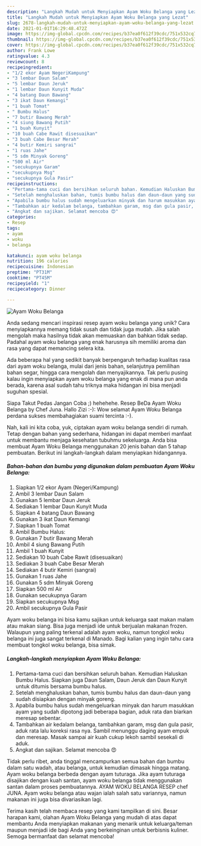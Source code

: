 ```yaml
---
description: "Langkah Mudah untuk Menyiapkan Ayam Woku Belanga yang Lezat"
title: "Langkah Mudah untuk Menyiapkan Ayam Woku Belanga yang Lezat"
slug: 2678-langkah-mudah-untuk-menyiapkan-ayam-woku-belanga-yang-lezat
date: 2021-01-01T16:29:48.472Z
image: https://img-global.cpcdn.com/recipes/b37ea0f612f39cdc/751x532cq70/ayam-woku-belanga-foto-resep-utama.jpg
thumbnail: https://img-global.cpcdn.com/recipes/b37ea0f612f39cdc/751x532cq70/ayam-woku-belanga-foto-resep-utama.jpg
cover: https://img-global.cpcdn.com/recipes/b37ea0f612f39cdc/751x532cq70/ayam-woku-belanga-foto-resep-utama.jpg
author: Frank Lowe
ratingvalue: 4.3
reviewcount: 8
recipeingredient:
- "1/2 ekor Ayam NegeriKampung"
- "3 lembar Daun Salam"
- "5 lembar Daun Jeruk"
- "1 lembar Daun Kunyit Muda"
- "4 batang Daun Bawang"
- "3 ikat Daun Kemangi"
- "1 buah Tomat"
- " Bumbu Halus"
- "7 butir Bawang Merah"
- "4 siung Bawang Putih"
- "1 buah Kunyit"
- "10 buah Cabe Rawit disesuaikan"
- "3 buah Cabe Besar Merah"
- "4 butir Kemiri sangrai"
- "1 ruas Jahe"
- "5 sdm Minyak Goreng"
- "500 ml Air"
- "secukupnya Garam"
- "secukupnya Msg"
- "secukupnya Gula Pasir"
recipeinstructions:
- "Pertama-tama cuci dan bersihkan seluruh bahan. Kemudian Haluskan Bumbu Halus. Siapkan juga Daun Salam, Daun Jeruk dan Daun Kunyit untuk ditumis bersama bumbu halus."
- "Setelah menghaluskan bahan, tumis bumbu halus dan daun-daun yang sudah disiapkan dengan minyak goreng."
- "Apabila bumbu halus sudah mengeluarkan minyak dan harum masukkan ayam yang sudah dipotong jadi beberapa bagian, aduk rata dan biarkan meresap sebentar."
- "Tambahkan air kedalam belanga, tambahkan garam, msg dan gula pasir, aduk rata lalu koreksi rasa nya. Sambil menunggu daging ayam empuk dan meresap. Masak sampai air kuah cukup lekoh sambil sesekali di aduk."
- "Angkat dan sajikan. Selamat mencoba 😍"
categories:
- Resep
tags:
- ayam
- woku
- belanga

katakunci: ayam woku belanga 
nutrition: 196 calories
recipecuisine: Indonesian
preptime: "PT31M"
cooktime: "PT45M"
recipeyield: "1"
recipecategory: Dinner

---
```



![Ayam Woku Belanga](https://img-global.cpcdn.com/recipes/b37ea0f612f39cdc/751x532cq70/ayam-woku-belanga-foto-resep-utama.jpg)

Anda sedang mencari inspirasi resep ayam woku belanga yang unik? Cara menyiapkannya memang tidak susah dan tidak juga mudah. Jika salah mengolah maka hasilnya tidak akan memuaskan dan bahkan tidak sedap. Padahal ayam woku belanga yang enak harusnya sih memiliki aroma dan rasa yang dapat memancing selera kita.

Ada beberapa hal yang sedikit banyak berpengaruh terhadap kualitas rasa dari ayam woku belanga, mulai dari jenis bahan, selanjutnya pemilihan bahan segar, hingga cara mengolah dan menyajikannya. Tak perlu pusing kalau ingin menyiapkan ayam woku belanga yang enak di mana pun anda berada, karena asal sudah tahu triknya maka hidangan ini bisa menjadi suguhan spesial.

Siapa Takut Pedas Jangan Coba ;) hehehehe. Resep BeDa Ayam Woku Belanga by Chef Juna. Hallo Zizi :-): Wow selamat Ayam Woku Belanga perdana sukses membahagiakan suami tercinta :-).


Nah, kali ini kita coba, yuk, ciptakan ayam woku belanga sendiri di rumah. Tetap dengan bahan yang sederhana, hidangan ini dapat memberi manfaat untuk membantu menjaga kesehatan tubuhmu sekeluarga. Anda bisa membuat Ayam Woku Belanga menggunakan 20 jenis bahan dan 5 tahap pembuatan. Berikut ini langkah-langkah dalam menyiapkan hidangannya.

<!--inarticleads1-->

##### Bahan-bahan dan bumbu yang digunakan dalam pembuatan Ayam Woku Belanga:

1. Siapkan 1/2 ekor Ayam (Negeri/Kampung)
1. Ambil 3 lembar Daun Salam
1. Gunakan 5 lembar Daun Jeruk
1. Sediakan 1 lembar Daun Kunyit Muda
1. Siapkan 4 batang Daun Bawang
1. Gunakan 3 ikat Daun Kemangi
1. Siapkan 1 buah Tomat
1. Ambil  Bumbu Halus:
1. Gunakan 7 butir Bawang Merah
1. Ambil 4 siung Bawang Putih
1. Ambil 1 buah Kunyit
1. Sediakan 10 buah Cabe Rawit (disesuaikan)
1. Sediakan 3 buah Cabe Besar Merah
1. Sediakan 4 butir Kemiri (sangrai)
1. Gunakan 1 ruas Jahe
1. Gunakan 5 sdm Minyak Goreng
1. Siapkan 500 ml Air
1. Gunakan secukupnya Garam
1. Siapkan secukupnya Msg
1. Ambil secukupnya Gula Pasir


Ayam woku belanga ini bisa kamu sajikan untuk keluarga saat makan malam atau makan siang. Bisa juga menjadi ide untuk berjualan makanan frozen. Walaupun yang paling terkenal adalah ayam woku, namun tongkol woku belanga ini juga sangat terkenal di Manado. Bagi kalian yang ingin tahu cara membuat tongkol woku belanga, bisa simak. 

<!--inarticleads2-->

##### Langkah-langkah menyiapkan Ayam Woku Belanga:

1. Pertama-tama cuci dan bersihkan seluruh bahan. Kemudian Haluskan Bumbu Halus. Siapkan juga Daun Salam, Daun Jeruk dan Daun Kunyit untuk ditumis bersama bumbu halus.
1. Setelah menghaluskan bahan, tumis bumbu halus dan daun-daun yang sudah disiapkan dengan minyak goreng.
1. Apabila bumbu halus sudah mengeluarkan minyak dan harum masukkan ayam yang sudah dipotong jadi beberapa bagian, aduk rata dan biarkan meresap sebentar.
1. Tambahkan air kedalam belanga, tambahkan garam, msg dan gula pasir, aduk rata lalu koreksi rasa nya. Sambil menunggu daging ayam empuk dan meresap. Masak sampai air kuah cukup lekoh sambil sesekali di aduk.
1. Angkat dan sajikan. Selamat mencoba 😍


Tidak perlu ribet, anda tinggal mencampurkan semua bahan dan bumbu dalam satu wadah, atau belanga, untuk kemudian dimasak hingga matang. Ayam woku belanga berbeda dengan ayam tuturaga. Jika ayam tuturaga disajikan dengan kuah santan, ayam woku belanga tidak menggunakan santan dalam proses pembuatannya. AYAM WOKU BELANGA RESEP chef JUNA. Ayam woku belanga atau wajan ialah salah satu variannya, namun makanan ini juga bisa divariasikan lagi. 

Terima kasih telah membaca resep yang kami tampilkan di sini. Besar harapan kami, olahan Ayam Woku Belanga yang mudah di atas dapat membantu Anda menyiapkan makanan yang menarik untuk keluarga/teman maupun menjadi ide bagi Anda yang berkeinginan untuk berbisnis kuliner. Semoga bermanfaat dan selamat mencoba!
